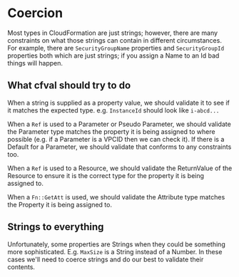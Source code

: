 # Coercion

Most types in CloudFormation are just strings; however, there are many constraints on what those strings can contain in different circumstances. For example, there are `SecurityGroupName` properties and `SecurityGroupId` properties both which are just strings; if you assign a Name to an Id bad things will happen.

## What cfval should try to do

When a string is supplied as a property value, we should validate it to see if it matches the expected type. e.g. `InstanceId` should look like `i-abcd...`

When a `Ref` is used to a Parameter or Pseudo Parameter, we should validate the Parameter type matches the property it is being assigned to where possible (e.g. if a Parameter is a VPCID then we can check it). If there is a Default for a Parameter, we should validate that conforms to any constraints too.

When a `Ref` is used to a Resource, we should validate the ReturnValue of the Resource to ensure it is the correct type for the property it is being assigned to.

When a `Fn::GetAtt` is used, we should validate the Attribute type matches the Property it is being assigned to.

## Strings to everything

Unfortunately, some properties are Strings when they could be something more sophisticated. E.g. `MaxSize` is a String instead of a Number. In these cases we'll need to coerce strings and do our best to validate their contents.
